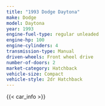 ```yaml
---
title: "1993 Dodge Daytona"
make: Dodge
model: Daytona
year: 1993
engine-fuel-type: regular unleaded
engine-hp: 100
engine-cylinders: 4
transmission-type: Manual
driven-wheels: Front wheel drive
number-of-doors: 2
market-category: Hatchback
vehicle-size: Compact
vehicle-style: 2dr Hatchback
---
```


{{< car_info >}}
